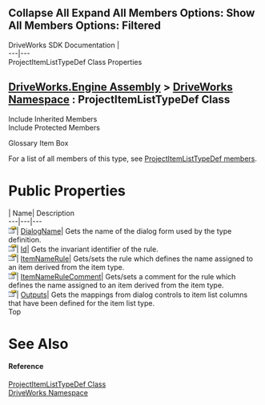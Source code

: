 Collapse All Expand All Members Options: Show All  Members Options: Filtered   
---  
DriveWorks SDK Documentation  |   
---|---  
ProjectItemListTypeDef Class Properties   
  
[DriveWorks.Engine Assembly](topic2156.md) > [DriveWorks Namespace](topic2159.md) : ProjectItemListTypeDef Class  
---  
  
Include Inherited Members    
Include Protected Members    


Glossary Item Box

For a list of all members of this type, see [ProjectItemListTypeDef members](topic4534.md).

# Public Properties

| Name| Description  
---|---|---  
![Public Property](dotnetimages/publicProperty.gif)| [DialogName](topic4542.md)| Gets the name of the dialog form used by the type definition.   
![Public Property](dotnetimages/publicProperty.gif)| [Id](topic4543.md)| Gets the invariant identifier of the rule.   
![Public Property](dotnetimages/publicProperty.gif)| [ItemNameRule](topic4544.md)| Gets/sets the rule which defines the name assigned to an item derived from the item type.   
![Public Property](dotnetimages/publicProperty.gif)| [ItemNameRuleComment](topic4545.md)| Gets/sets a comment for the rule which defines the name assigned to an item derived from the item type.   
![Public Property](dotnetimages/publicProperty.gif)| [Outputs](topic4546.md)| Gets the mappings from dialog controls to item list columns that have been defined for the item list type.   
Top

# See Also

#### Reference

[ProjectItemListTypeDef Class](topic4533.md)   
[DriveWorks Namespace](topic2159.md)


